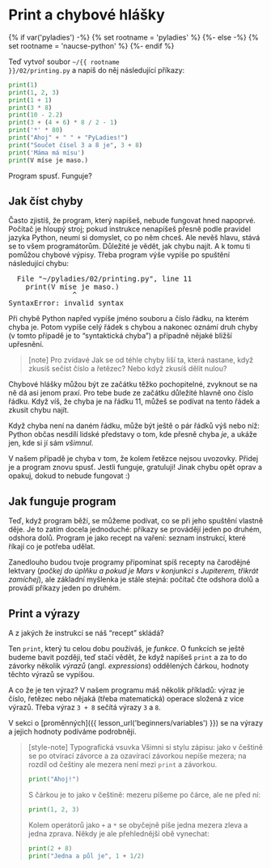# Print a chybové hlášky

{% if var('pyladies') -%}
{% set rootname = 'pyladies' %}
{%- else -%}
{% set rootname = 'naucse-python' %}
{%- endif %}

Teď vytvoř soubor <code><span class="pythondir">~/{{ rootname }}</span>/02/printing.py</code>
a napiš do něj následující příkazy:

```python
print(1)
print(1, 2, 3)
print(1 + 1)
print(3 * 8)
print(10 - 2.2)
print(3 + (4 + 6) * 8 / 2 - 1)
print('*' * 80)
print("Ahoj" + " " + "PyLadies!")
print("Součet čísel 3 a 8 je", 3 + 8)
print('Máma má mísu')
print(V míse je maso.)
```

Program spusť. Funguje?

## Jak číst chyby

Často zjistíš, že program, který napíšeš, nebude fungovat hned napoprvé.
Počítač je hloupý stroj; pokud instrukce nenapíšeš přesně podle pravidel jazyka
Python, neumí si domyslet, co po něm chceš.
Ale nevěš hlavu, stává se to všem programátorům.
Důležité je vědět, jak chybu najít.
A k tomu ti pomůžou chybové výpisy.
Třeba program výše vypíše po spuštění následující chybu:

<pre>
  File "<span class="plhome">~/pyladies</span>/02/printing.py", line <span class="err-lineno">11</span>
    print(V míse je maso.)
               ^
<span class="err-exctype">SyntaxError</span>: invalid syntax
</pre>

Při chybě Python napřed vypíše
jméno souboru a <span class="err-lineno">číslo řádku</span>,
na kterém chyba je.
Potom vypíše celý řádek s chybou
a nakonec oznámí <span class="err-exctype">druh chyby</span>
(v tomto případě je to “syntaktická chyba”)
a případně nějaké bližší upřesnění.

> [note] Pro zvídavé
> Jak se od téhle chyby liší ta, která nastane, když zkusíš sečíst číslo a řetězec?
> Nebo když zkusíš dělit nulou?

Chybové hlášky můžou být ze začátku těžko pochopitelné,
zvyknout se na ně dá asi jenom praxí.
Pro tebe bude ze začátku důležité hlavně ono číslo řádku.
Když víš, že chyba je na řádku <span class="err-lineno">11</span>,
můžeš se podívat na tento řádek a zkusit chybu najít.

Když chyba není na daném řádku, může být ještě
o pár řádků výš nebo níž:
Python občas nesdílí lidské představy o tom, kde přesně chyba *je*,
a ukáže jen, kde si jí sám *všimnul*.

V našem případě je chyba v tom, že kolem řetězce nejsou uvozovky.
Přidej je a program znovu spusť.
Jestli funguje, gratuluji!
Jinak chybu opět oprav a opakuj, dokud to nebude fungovat :)

## Jak funguje program

Teď, když program běží, se můžeme podívat, co se při
jeho spuštění vlastně děje.
Je to zatím docela jednoduché: příkazy se provádějí jeden po druhém,
odshora dolů.
Program je jako recept na vaření: seznam instrukcí, které říkají co je potřeba
udělat.

Zanedlouho budou tvoje programy připomínat spíš recepty na
čarodějné lektvary (*počkej do úplňku a pokud je Mars
v konjunkci s Jupiterem, třikrát zamíchej*),
ale základní myšlenka je stále stejná:
počítač čte odshora dolů a provádí příkazy jeden po druhém.

## Print a výrazy

A z jakých že instrukcí se náš “recept” skládá?

Ten `print`, který tu celou dobu používáš, je *funkce*.
O funkcích se ještě budeme bavit později,
teď stačí vědět, že když napíšeš `print`
a za to do závorky několik *výrazů* (angl. *expressions*)
oddělených čárkou, hodnoty těchto výrazů se vypíšou.

A co že je ten výraz?
V našem programu máš několik příkladů:
výraz je číslo, řetězec nebo nějaká (třeba matematická) operace
složená z více výrazů.
Třeba výraz `3 + 8` sečítá výrazy `3` a `8`.

V sekci o [proměnných]({{ lesson_url('beginners/variables') }}) se
na výrazy a jejich hodnoty podíváme podrobněji.

> [style-note] Typografická vsuvka
> Všimni si stylu zápisu: jako v češtině se po otvírací závorce a za
> ozavírací závorkou nepíše mezera; na rozdíl od češtiny ale mezera není
> mezi `print` a závorkou.
> ```python
> print("Ahoj!")
> ```
>
> S čárkou je to jako v češtině: mezeru píšeme po čárce, ale ne před ní:
> ```python
> print(1, 2, 3)
> ```
>
> Kolem operátorů jako `+` a `*` se obyčejně píše jedna mezera zleva a
> jedna zprava. Někdy je ale přehlednější obě vynechat:
> ```python
> print(2 + 8)
> print("Jedna a půl je", 1 + 1/2)
> ```
